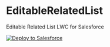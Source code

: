 # EditableRelatedList
Editable Related List LWC for Salesforce

<a href="https://githubsfdeploy.herokuapp.com?owner=daveybradders&amp;repo=H8-Editable-Related-List">
  <img src="https://raw.githubusercontent.com/afawcett/githubsfdeploy/master/src/main/webapp/resources/img/deploy.png" target="_self" alt="Deploy to Salesforce" />
</a>
